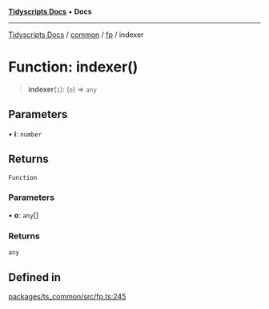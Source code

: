 [**Tidyscripts Docs**](../../../../../README.md) • **Docs**

***

[Tidyscripts Docs](../../../../../globals.md) / [common](../../../README.md) / [fp](../README.md) / indexer

# Function: indexer()

> **indexer**(`i`): (`o`) => `any`

## Parameters

• **i**: `number`

## Returns

`Function`

### Parameters

• **o**: `any`[]

### Returns

`any`

## Defined in

[packages/ts\_common/src/fp.ts:245](https://github.com/sheunaluko/tidyscripts/blob/master/packages/ts_common/src/fp.ts#L245)
